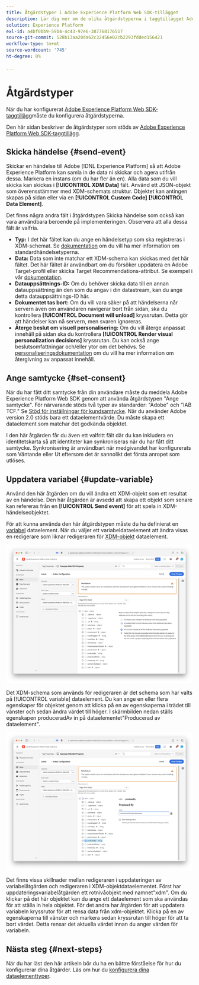 ```yaml
---
title: Åtgärdstyper i Adobe Experience Platform Web SDK-tillägget
description: Lär dig mer om de olika åtgärdstyperna i taggtillägget Adobe Experience Platform Web SDK.
solution: Experience Platform
exl-id: a4bf0bb9-59b4-4c43-97e6-387768176517
source-git-commit: 528b13aa20da62c32456e02cb2293fdded156421
workflow-type: tm+mt
source-wordcount: '745'
ht-degree: 0%

---
```



# Åtgärdstyper

När du har konfigurerat [Adobe Experience Platform Web SDK-taggtillägg](web-sdk-extension-configuration.md)måste du konfigurera åtgärdstyperna.

Den här sidan beskriver de åtgärdstyper som stöds av [Adobe Experience Platform Web SDK-taggtillägg](web-sdk-extension-configuration.md).

## Skicka händelse {#send-event}

Skickar en händelse till Adobe [!DNL Experience Platform] så att Adobe Experience Platform kan samla in de data ni skickar och agera utifrån dessa. Markera en instans (om du har fler än en). Alla data som du vill skicka kan skickas i **[!UICONTROL XDM Data]** fält. Använd ett JSON-objekt som överensstämmer med XDM-schemats struktur. Objektet kan antingen skapas på sidan eller via en **[!UICONTROL Custom Code]** **[!UICONTROL Data Element]**.

Det finns några andra fält i åtgärdstypen Skicka händelse som också kan vara användbara beroende på implementeringen. Observera att alla dessa fält är valfria.

- **Typ:** I det här fältet kan du ange en händelsetyp som ska registreras i XDM-schemat. Se [dokumentation](https://experienceleague.adobe.com/docs/experience-platform/edge/fundamentals/tracking-events.html?lang=en#using-the-sendbeacon-api) om du vill ha mer information om standardhändelsetyperna.
- **Data:** Data som inte matchar ett XDM-schema kan skickas med det här fältet. Det här fältet är användbart om du försöker uppdatera en Adobe Target-profil eller skicka Target Recommendations-attribut. Se exempel i vår [dokumentation](https://experienceleague.adobe.com/docs/experience-platform/edge/fundamentals/tracking-events.html?lang=en).<!--- **Merge ID:** If you would like to specify a merge ID for your event, you can do so in this field. Please note that the solutions downstream are not able to merge your event data at this time. -->
- **Datauppsättnings-ID:** Om du behöver skicka data till en annan datauppsättning än den som du angav i din datastream, kan du ange detta datauppsättnings-ID här.
- **Dokumentet tas bort:** Om du vill vara säker på att händelserna når servern även om användaren navigerar bort från sidan, ska du kontrollera **[!UICONTROL Document will unload]** kryssrutan. Detta gör att händelser kan nå servern, men svaren ignoreras.
- **Återge beslut om visuell personalisering:** Om du vill återge anpassat innehåll på sidan ska du kontrollera **[!UICONTROL Render visual personalization decisions]** kryssrutan. Du kan också ange beslutsomfattningar och/eller ytor om det behövs. Se [personaliseringsdokumentation](../../../../edge/personalization/rendering-personalization-content.md#automatically-rendering-content) om du vill ha mer information om återgivning av anpassat innehåll.

## Ange samtycke {#set-consent}

När du har fått ditt samtycke från din användare måste du meddela Adobe Experience Platform Web SDK genom att använda åtgärdstypen &quot;Ange samtycke&quot;. För närvarande stöds två typer av standarder: &quot;Adobe&quot; och &quot;IAB TCF.&quot; Se [Stöd för inställningar för kundsamtycke](../../../../edge/consent/supporting-consent.md). När du använder Adobe version 2.0 stöds bara ett dataelementvärde. Du måste skapa ett dataelement som matchar det godkända objektet.

I den här åtgärden får du även ett valfritt fält där du kan inkludera en identitetskarta så att identiteter kan synkroniseras när du har fått ditt samtycke. Synkronisering är användbart när medgivandet har konfigurerats som Väntande eller Ut eftersom det är sannolikt det första anropet som utlöses.

## Uppdatera variabel {#update-variable}

Använd den här åtgärden om du vill ändra ett XDM-objekt som ett resultat av en händelse. Den här åtgärden är avsedd att skapa ett objekt som senare kan refereras från en **[!UICONTROL Send event]** för att spela in XDM-händelseobjektet.

För att kunna använda den här åtgärdstypen måste du ha definierat en [variabel](data-element-types.md#variable) dataelement. När du väljer ett variabeldataelement att ändra visas en redigerare som liknar redigeraren för [XDM-objekt](data-element-types.md#xdm-object) dataelement.

![](assets/update-variable.png)

Det XDM-schema som används för redigeraren är det schema som har valts på [!UICONTROL variable] dataelement. Du kan ange en eller flera egenskaper för objektet genom att klicka på en av egenskaperna i trädet till vänster och sedan ändra värdet till höger. I skärmbilden nedan ställs egenskapen produceradAv in på dataelementet&quot;Producerad av dataelement&quot;.

![](assets/update-variable-set-property.png)

Det finns vissa skillnader mellan redigeraren i uppdateringen av variabelåtgärden och redigeraren i XDM-objektdataelementet. Först har uppdateringsvariabelåtgärden ett rotnivåobjekt med namnet&quot;xdm&quot;. Om du klickar på det här objektet kan du ange ett dataelement som ska användas för att ställa in hela objektet. För det andra har åtgärden för att uppdatera variabeln kryssrutor för att rensa data från xdm-objektet. Klicka på en av egenskaperna till vänster och markera sedan kryssrutan till höger för att ta bort värdet. Detta rensar det aktuella värdet innan du anger värden för variabeln.

## Nästa steg {#next-steps}

När du har läst den här artikeln bör du ha en bättre förståelse för hur du konfigurerar dina åtgärder. Läs om hur du [konfigurera dina dataelementtyper](data-element-types.md).
